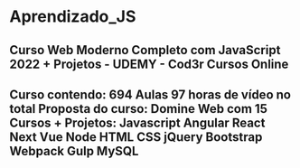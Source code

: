 # Aprendizado_JS
<h2>Curso Web Moderno Completo com JavaScript 2022 + Projetos - UDEMY - Cod3r Cursos Online<h2>
Curso contendo:
694 Aulas
97 horas de vídeo no total
Proposta do curso:
Domine Web com 15 Cursos + Projetos: Javascript Angular React Next Vue Node HTML CSS jQuery Bootstrap Webpack Gulp MySQL
